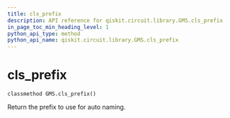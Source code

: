 ```yaml
---
title: cls_prefix
description: API reference for qiskit.circuit.library.GMS.cls_prefix
in_page_toc_min_heading_level: 1
python_api_type: method
python_api_name: qiskit.circuit.library.GMS.cls_prefix
---
```


# cls\_prefix

<span id="qiskit.circuit.library.GMS.cls_prefix" />

`classmethod GMS.cls_prefix()`

Return the prefix to use for auto naming.

